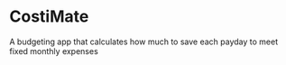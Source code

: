 # CostiMate
A budgeting app that calculates how much to save each payday to meet fixed monthly expenses
